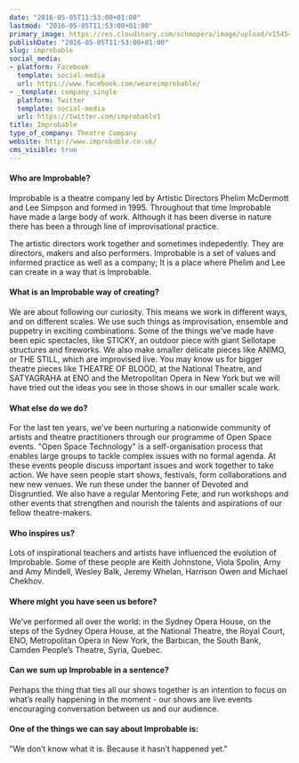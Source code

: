 ```yaml
---
date: "2016-05-05T11:53:00+01:00"
lastmod: "2016-05-05T11:53:00+01:00"
primary_image: https://res.cloudinary.com/schmopera/image/upload/v1545409169/media/webhook-uploads/1462445620544/2016-05-05---Improbable-Logo.jpg.jpg
publishDate: "2016-05-05T11:53:00+01:00"
slug: improbable
social_media:
- platform: Facebook
  template: social-media
  url: https://www.facebook.com/weareimprobable/
- _template: company_single
  platform: Twitter
  template: social-media
  url: https://twitter.com/improbable1
title: Improbable
type_of_company: Theatre Company
website: http://www.improbable.co.uk/
cms_visible: true
---
```


#### Who are Improbable?

Improbable is a theatre company led by Artistic Directors Phelim McDermott and Lee Simpson and formed in 1995. Throughout that time Improbable have made a large body of work. Although it has been diverse in nature there has been a through line of improvisational practice.

The artistic directors work together and sometimes indepedently. They are directors, makers and also performers. Improbable is a set of values and informed practice as well as a company; It is a place where Phelim and Lee can create in a way that is Improbable.

#### What is an Improbable way of creating?

We are about following our curiosity. This means we work in different ways, and on different scales. We use such things as improvisation, ensemble and puppetry in exciting combinations. Some of the things we’ve made have been epic spectacles, like STICKY, an outdoor piece with giant Sellotape structures and fireworks. We also make smaller delicate pieces like ANIMO, or THE STILL, which are improvised live. You may know us for bigger theatre pieces like THEATRE OF BLOOD, at the National Theatre, and SATYAGRAHA at ENO and the Metropolitan Opera in New York but we will have tried out the ideas you see in those shows in our smaller scale work.

#### What else do we do?

For the last ten years, we’ve been nurturing a nationwide community of artists and theatre practitioners through our programme of Open Space events. "Open Space Technology" is a self-organisation process that enables large groups to tackle complex issues with no formal agenda. At these events people discuss important issues and work together to take action. We have seen people start shows, festivals, form collaborations and new new venues. We run these under the banner of Devoted and Disgruntled. We also have a regular Mentoring Fete, and run workshops and other events that strengthen and nourish the talents and aspirations of our fellow theatre-makers.

#### Who inspires us?

Lots of inspirational teachers and artists have influenced the evolution of Improbable. Some of these people are Keith Johnstone, Viola Spolin, Arny and Amy Mindell, Wesley Balk, Jeremy Whelan, Harrison Owen and Michael Chekhov.

#### Where might you have seen us before?

We’ve performed all over the world: in the Sydney Opera House, on the steps of the Sydney Opera House, at the National Theatre, the Royal Court, ENO, Metropolitan Opera in New York, the Barbican, the South Bank, Camden People’s Theatre, Syria, Quebec.

#### Can we sum up Improbable in a sentence?

Perhaps the thing that ties all our shows together is an intention to focus on what’s really happening in the moment - our shows are live events encouraging conversation between us and our audience.

#### One of the things we can say about Improbable is:

"We don’t know what it is. Because it hasn’t happened yet."
